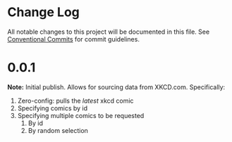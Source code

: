 # Change Log

All notable changes to this project will be documented in this file.
See [Conventional Commits](https://conventionalcommits.org) for commit guidelines.

# 0.0.1

**Note:** Initial publish. Allows for sourcing data from XKCD.com. Specifically:
1. Zero-config: pulls the _latest_ xkcd comic
2. Specifying comics by id
3. Specifying multiple comics to be requested
    1. By id
    2. By random selection


